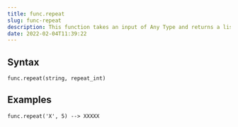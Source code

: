 ```yaml
---
title: func.repeat
slug: func-repeat
description: This function takes an input of Any Type and returns a list with the input repeated a specified number of times.
date: 2022-02-04T11:39:22
---
```



## Syntax



```
func.repeat(string, repeat_int)
```


## Examples



```
func.repeat('X', 5) --> XXXXX
```

